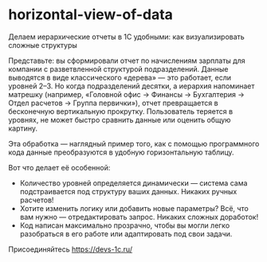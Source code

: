 # horizontal-view-of-data
Делаем иерархические отчеты в 1С удобными: как визуализировать сложные структуры

Представьте: вы сформировали отчет по начислениям зарплаты для компании с разветвленной структурой подразделений. Данные выводятся в виде классического «дерева» — это работает, если уровней 2–3. Но когда подразделений десятки, а иерархия напоминает матрешку (например, «Головной офис → Финансы → Бухгалтерия → Отдел расчетов → Группа первички»), отчет превращается в бесконечную вертикальную прокрутку. Пользователь теряется в уровнях, не может быстро сравнить данные или оценить общую картину.

Эта обработка — наглядный пример того, как с помощью программного кода данные преобразуются в удобную горизонтальную таблицу. 

Вот что делает её особенной:
- Количество уровней определяется динамически — система сама подстраивается под структуру ваших данных. Никаких ручных расчетов!
- Хотите изменить логику или добавить новые параметры? Всё, что вам нужно — отредактировать запрос. Никаких сложных доработок!
- Код написан максимально прозрачно, чтобы вы могли легко разобраться в его работе или адаптировать под свои задачи.

Присоединяйтесь https://devs-1c.ru/
